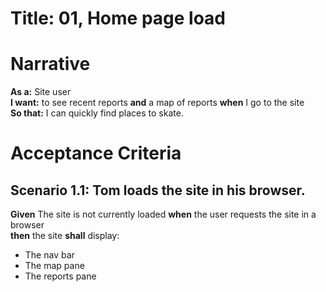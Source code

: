 # **Title:** 01, Home page load

# **Narrative**

**As a:** Site user  
**I want:** to see recent reports **and** a map of reports **when** I go to the site  
**So that:** I can quickly find places to skate.  

# **Acceptance Criteria**

## **Scenario** 1.1: Tom loads the site in his browser.
**Given** The site is not currently loaded
**when** the user requests the site in a browser  
**then** the site **shall** display:
- The nav bar
- The map pane
- The reports pane
